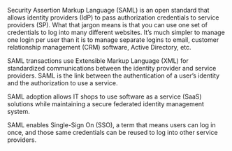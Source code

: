 Security Assertion Markup Language (SAML) is an open standard that allows identity providers (IdP) to pass authorization credentials to service providers (SP). What that jargon means is that you can use one set of credentials to log into many different websites. It’s much simpler to manage one login per user than it is to manage separate logins to email, customer relationship management (CRM) software, Active Directory, etc.

SAML transactions use Extensible Markup Language (XML) for standardized communications between the identity provider and service providers. SAML is the link between the authentication of a user’s identity and the authorization to use a service.

SAML adoption allows IT shops to use software as a service (SaaS) solutions while maintaining a secure federated identity management system.

SAML enables Single-Sign On (SSO), a term that means users can log in once, and those same credentials can be reused to log into other service providers.

